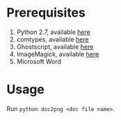 Prerequisites
=============
1. Python 2.7, available [here](http://www.python.org/getit/)
2. comtypes, available [here](http://sourceforge.net/projects/comtypes/files/comtypes/)
3. Ghostscript, available [here](http://www.ghostscript.com/download/gsdnld.html)
4. ImageMagick, available [here](http://www.imagemagick.org/script/binary-releases.php#windows)
5. Microsoft Word

Usage
=====
Run `python doc2png <doc file name>`.
